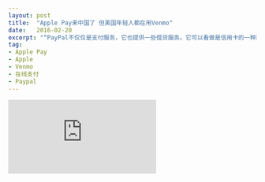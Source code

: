 ```yaml
---
layout: post
title:  "Apple Pay来中国了 但美国年轻人都在用Venmo"
date:   2016-02-20
excerpt: "“PayPal不仅仅是支付服务，它也提供一些借贷服务。它可以看做是信用卡的一种延伸。”而Venmo却更像一种社交网络，它提供一种“聚餐之后的乐趣”。"
tag:
- Apple Pay
- Apple
- Venmo
- 在线支付
- Paypal
---
```


<iframe id="article_iframe" src="https://zhuanlan.zhihu.com/p/20589843" frameborder="0" allowfullscreen onload="span();"></iframe>

<script>
function span() {
    document.getElementById("article_iframe").width=document.getElementsByClassName("block-left")[0].offsetWidth*0.8;
    document.getElementById("article_iframe").height=screen.height;
}
</script>